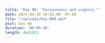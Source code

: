```yaml
---
title: 'Day 90: "Seriousness and urgency."'
date: 2021-04-19 16:01:00 -07:00
file: "/uploads/Day-B90.mp3"
post: Day 90
duration: '00:05:30'
length: 4641923
---
```


